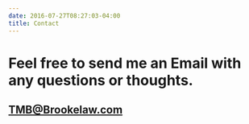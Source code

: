 ```yaml
---
date: 2016-07-27T08:27:03-04:00
title: Contact
---
```



# Feel free to send me an Email with any questions or thoughts.
## TMB@Brookelaw.com
